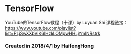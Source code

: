 # TensorFlow
YouTube的TensorFlow教程（十课）by Luyuan Shi
课程链接：https://www.youtube.com/playlist?list=PLjSwXXbVlK6IHzhLOMpwHHLjYmINRstrk
### Created in 2018/4/1 by HaifengHong
